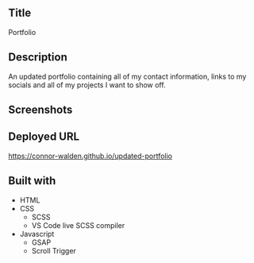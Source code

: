 ## Title
Portfolio

## Description
An updated portfolio containing all of my contact information, links to my socials and all of my projects I want to show off.

## Screenshots

## Deployed URL
https://connor-walden.github.io/updated-portfolio

## Built with
- HTML
- CSS
  - SCSS
  - VS Code live SCSS compiler
- Javascript
  - GSAP
  - Scroll Trigger